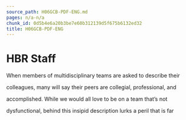 ```yaml
---
source_path: H06GCB-PDF-ENG.md
pages: n/a-n/a
chunk_id: 0d5b4e6a20b3be7e60b312139d5f675b6132ed32
title: H06GCB-PDF-ENG
---
```

# HBR Staff

When members of multidisciplinary teams are asked to describe their

colleagues, many will say their peers are collegial, professional, and

accomplished. While we would all love to be on a team that’s not

dysfunctional, behind this insipid description lurks a peril that is far
